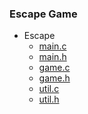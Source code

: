 ### Escape Game
* Escape
  * [main.c]()
  * [main.h]()
  * [game.c]()
  * [game.h]()
  * [util.c]()
  * [util.h]()
